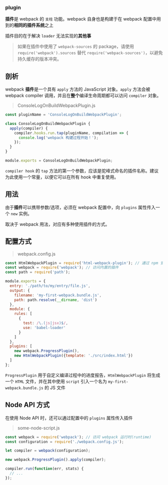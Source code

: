 ### plugin

**插件**是 webpack 的 `支柱` 功能。webpack 自身也是构建于在 webpack 配置中用到的**相同的插件系统**之上

插件目的在于解决 `loader` 无法实现的**其他事**

> 如果在插件中使用了 `webpack-sources` 的 package，请使用 `require('webpack').sources` 替代 `require('webpack-sources')`，以避免持久缓存的版本冲突。

**剖析**
---

webpack **插件**是一个具有 `apply` 方法的 JavaScript 对象。`apply` 方法会被 webpack compiler 调用，并且在**整个**编译生命周期都可以访问 `compiler` 对象。

> ConsoleLogOnBuildWebpackPlugin.js

```javascript
const pluginName = 'ConsoleLogOnBuildWebpackPlugin';

class ConsoleLogOnBuildWebpackPlugin {
  apply(compiler) {
    compiler.hooks.run.tap(pluginName, compilation => {
      console.log('webpack 构建过程开始！');
    });
  }
}

module.exports = ConsoleLogOnBuildWebpackPlugin;
```

`compiler hook` 的 `tap` 方法的第一个参数，应该是驼峰式命名的插件名称。建议为此使用一个常量，以便它可以在所有 hook 中重复使用。

**用法**
---

由于**插件**可以携带参数/选项，必须在 webpack 配置中，向 `plugins` 属性传入一个 `new` 实例。

取决于 webpack 用法，对应有多种使用插件的方式。

**配置方式**
---

> webpack.config.js

```javascript
const HtmlWebpackPlugin = require('html-webpack-plugin'); // 通过 npm 安装
const webpack = require('webpack'); // 访问内置的插件
const path = require('path');

module.exports = {
  entry: './path/to/my/entry/file.js',
  output: {
    filename: 'my-first-webpack.bundle.js',
    path: path.resolve(__dirname, 'dist')
  },
  module: {
    rules: [
      {
        test: /\.(js|jsx)$/,
        use: 'babel-loader'
      }
    ]
  },
  plugins: [
    new webpack.ProgressPlugin(),
    new HtmlWebpackPlugin({template: './src/index.html'})
  ]
};
```

`ProgressPlugin` 用于自定义编译过程中的进度报告，`HtmlWebpackPlugin` 将生成一个 `HTML` 文件，并在其中使用 `script` 引入一个名为 `my-first-webpack.bundle.js` 的 JS 文件

**Node API 方式**
---

在使用 Node API 时，还可以通过配置中的 `plugins` 属性传入插件

> some-node-script.js

```javascript
const webpack = require('webpack'); // 访问 webpack 运行时(runtime)
const configuration = require('./webpack.config.js');

let compiler = webpack(configuration);

new webpack.ProgressPlugin().apply(compiler);

compiler.run(function(err, stats) {
  // ...
});
```

